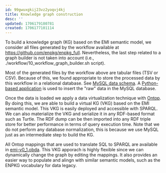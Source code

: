 ```yaml
---
id: 99gwuxgkij23vz2yoqvj4kj
title: Knowledge graph construction
desc: ''
updated: 1706179180781
created: 1706177101114
---
```


To build a knowledge graph (KG) based on the EMI semantic model, we consider all files generated by the workflow available at https://github.com/enpkg/enpkg_full.  Nevertheless, the last step related to a graph builder is not taken into account (i.e., ./workflow/10_workflow_graph_builder.sh script). 

Most of the generated files by the workflow above are tabular files (TSV or CSV). Because of this, we found appropriate to store the processed data by this workflow in a relational database. See [MySQL data schema](https://github.com/digital-botanical-gardens-initiative/earth_metabolome_ontology/blob/main/scripts/sql_insert_emi_data/raw_mysql_schema.sql). A [Python-based application](https://github.com/digital-botanical-gardens-initiative/earth_metabolome_ontology/tree/main/scripts/sql_insert_emi_data) is used to insert the "raw" data in the MySQL database. 

Once the data is loaded we apply a data virtualization technique with [Ontop](https://ontop-vkg.org). By doing this, we are able to build a virtual KG (VKG) based on the EMI semantic model. This VKG is easily deployed and accessible with SPARQL. We can also materialize the VKG and serialize it in any RDF-based format such as Turtle. The RDF dump can be then imported into any RDF triple store for better performance in terms of query execution time. Note that we do not perform any database normalization, this is because we use MySQL just as an intermediate step to build the KG.

All Ontop mappings that are used to translate SQL to SPARQL are available in [emi-v0_1.obda](https://github.com/digital-botanical-gardens-initiative/earth_metabolome_ontology/tree/main/ontop_config). This VKG apporach is highly flexible since we can dynamically change the graph by editing the mappings. It also provides an easier way to populate and alingn with similar semantic models, such as the ENPKG vocabulary for data legacy.


 